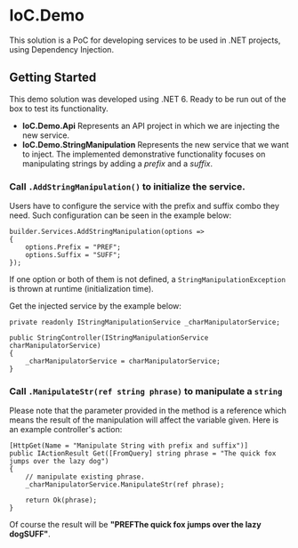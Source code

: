 # IoC.Demo
This solution is a PoC for developing services to be used in .NET projects, using Dependency Injection.

## Getting Started
This demo solution was developed using .NET 6.
Ready to be run out of the box to test its functionality.

- **IoC.Demo.Api** Represents an API project in which we are injecting the new service.
- **IoC.Demo.StringManipulation** Represents the new service that we want to inject. 
The implemented demonstrative functionality focuses on manipulating strings by adding a *prefix* and a *suffix*.

### Call ```.AddStringManipulation()``` to initialize the service.
Users have to configure the service with the prefix and suffix combo they need.
Such configuration can be seen in the example below:

```
builder.Services.AddStringManipulation(options =>
{
    options.Prefix = "PREF";
    options.Suffix = "SUFF";
});
```

If one option or both of them is not defined, a ```StringManipulationException```
is thrown at runtime (initialization time).

Get the injected service by the example below:
```
private readonly IStringManipulationService _charManipulatorService;

public StringController(IStringManipulationService charManipulatorService)
{
    _charManipulatorService = charManipulatorService;
}
```

### Call ```.ManipulateStr(ref string phrase)``` to manipulate a ```string```
Please note that the parameter provided in the method is a reference which means the result of the manipulation will affect the variable given.
Here is an example controller's action:
```
[HttpGet(Name = "Manipulate String with prefix and suffix")]
public IActionResult Get([FromQuery] string phrase = "The quick fox jumps over the lazy dog")
{
    // manipulate existing phrase.
    _charManipulatorService.ManipulateStr(ref phrase);

    return Ok(phrase);
}
```

Of course the result will be **"PREFThe quick fox jumps over the lazy dogSUFF"**.
